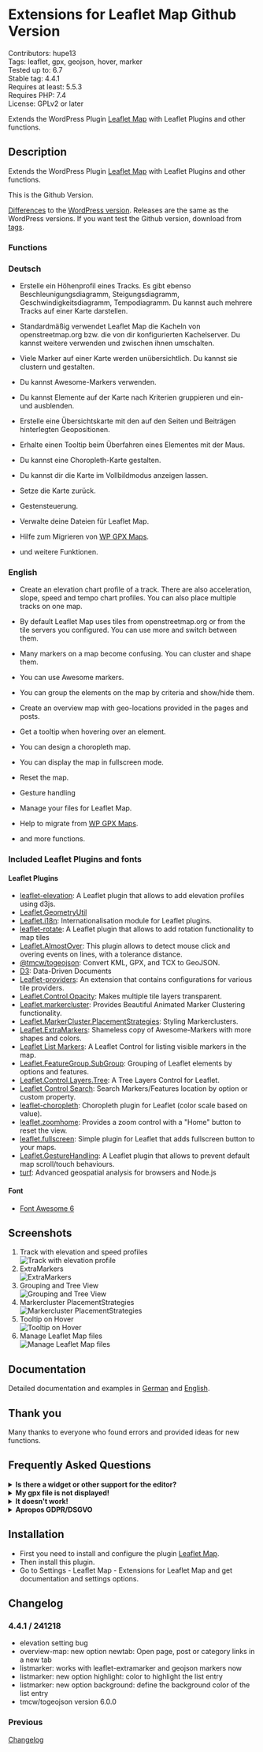 # Extensions for Leaflet Map Github Version

Contributors: hupe13    
Tags: leaflet, gpx, geojson, hover, marker   
Tested up to: 6.7  
Stable tag: 4.4.1     
Requires at least: 5.5.3     
Requires PHP: 7.4     
License: GPLv2 or later

Extends the WordPress Plugin <a href="https://wordpress.org/plugins/leaflet-map/">Leaflet Map</a> with Leaflet Plugins and other functions.

## Description

Extends the WordPress Plugin <a href="https://wordpress.org/plugins/leaflet-map/">Leaflet Map</a> with Leaflet Plugins and other functions.

This is the Github Version.

[Differences](changes.md) to the <a href="https://wordpress.org/plugins/extensions-leaflet-map/">WordPress version</a>.
Releases are the same as the WordPress versions. If you want test the Github version, download from [tags](https://github.com/hupe13/extensions-leaflet-map-github/tags).

### Functions

### Deutsch

* Erstelle ein Höhenprofil eines Tracks. Es gibt ebenso Beschleunigungsdiagramm, Steigungsdiagramm, Geschwindigkeitsdiagramm, Tempodiagramm. Du kannst auch mehrere Tracks auf einer Karte darstellen.

* Standardmäßig verwendet Leaflet Map die Kacheln von openstreetmap.org bzw. die von dir konfigurierten Kachelserver. Du kannst weitere verwenden und zwischen ihnen umschalten.

* Viele Marker auf einer Karte werden unübersichtlich. Du kannst sie clustern und gestalten.

* Du kannst Awesome-Markers verwenden.

* Du kannst Elemente auf der Karte nach Kriterien gruppieren und ein- und ausblenden.

* Erstelle eine Übersichtskarte mit den auf den Seiten und Beiträgen hinterlegten Geopositionen.

* Erhalte einen Tooltip beim Überfahren eines Elementes mit der Maus.

* Du kannst eine Choropleth-Karte gestalten.

* Du kannst dir die Karte im Vollbildmodus anzeigen lassen.

* Setze die Karte zurück.

* Gestensteuerung.

* Verwalte deine Dateien für Leaflet Map.

* Hilfe zum Migrieren von [WP GPX Maps](https://wordpress.org/plugins/wp-gpx-maps/).

* und weitere Funktionen.

### English

* Create an elevation chart profile of a track. There are also acceleration, slope, speed and tempo chart profiles. You can also place multiple tracks on one map.

* By default Leaflet Map uses tiles from openstreetmap.org or from the tile servers you configured. You can use more and switch between them.

* Many markers on a map become confusing. You can cluster and shape them.

* You can use Awesome markers.

* You can group the elements on the map by criteria and show/hide them.

* Create an overview map with geo-locations provided in the pages and posts.

* Get a tooltip when hovering over an element.

* You can design a choropleth map.

* You can display the map in fullscreen mode.

* Reset the map.

* Gesture handling

* Manage your files for Leaflet Map.

* Help to migrate from [WP GPX Maps](https://wordpress.org/plugins/wp-gpx-maps/).

* and more functions.

### Included Leaflet Plugins and fonts

#### Leaflet Plugins

* [leaflet-elevation](https://github.com/Raruto/leaflet-elevation): A Leaflet plugin that allows to add elevation profiles using d3js.
* [Leaflet.GeometryUtil](https://github.com/makinacorpus/Leaflet.GeometryUtil)
* [Leaflet.i18n](https://github.com/yohanboniface/Leaflet.i18n): Internationalisation module for Leaflet plugins.
* [leaflet-rotate](https://github.com/Raruto/leaflet-rotate): A Leaflet plugin that allows to add rotation functionality to map tiles
* [Leaflet.AlmostOver](https://github.com/makinacorpus/Leaflet.AlmostOver): This plugin allows to detect mouse click and overing events on lines, with a tolerance distance.
* [@tmcw/togeojson](https://www.npmjs.com/package/@tmcw/togeojson): Convert KML, GPX, and TCX to GeoJSON.
* [D3](https://github.com/d3/d3): Data-Driven Documents
* [Leaflet-providers](https://github.com/leaflet-extras/leaflet-providers): An extension that contains configurations for various tile providers.
* [Leaflet.Control.Opacity](https://github.com/dayjournal/Leaflet.Control.Opacity): Makes multiple tile layers transparent.
* [Leaflet.markercluster](https://github.com/Leaflet/Leaflet.markercluster): Provides Beautiful Animated Marker Clustering functionality.
* [Leaflet.MarkerCluster.PlacementStrategies](https://github.com/adammertel/Leaflet.MarkerCluster.PlacementStrategies): Styling Markerclusters.
* [Leaflet.ExtraMarkers](https://github.com/coryasilva/Leaflet.ExtraMarkers): Shameless copy of Awesome-Markers with more shapes and colors.
* [Leaflet List Markers](https://github.com/hupe13/leaflet-list-markers): A Leaflet Control for listing visible markers in the map.
* [Leaflet.FeatureGroup.SubGroup](https://github.com/ghybs/Leaflet.FeatureGroup.SubGroup): Grouping of Leaflet elements by options and features.
* [Leaflet.Control.Layers.Tree](https://github.com/jjimenezshaw/Leaflet.Control.Layers.Tree): A Tree Layers Control for Leaflet.
* [Leaflet Control Search](https://github.com/stefanocudini/leaflet-search): Search Markers/Features location by option or custom property.
* [leaflet-choropleth](https://github.com/timwis/leaflet-choropleth): Choropleth plugin for Leaflet (color scale based on value).
* [leaflet.zoomhome](https://github.com/torfsen/leaflet.zoomhome): Provides a zoom control with a "Home" button to reset the view.
* [leaflet.fullscreen](https://github.com/brunob/leaflet.fullscreen): Simple plugin for Leaflet that adds fullscreen button to your maps.
* [Leaflet.GestureHandling](https://github.com/Raruto/leaflet-gesture-handling): A Leaflet plugin that allows to prevent default map scroll/touch behaviours.
* [turf](https://github.com/Turfjs/turf): Advanced geospatial analysis for browsers and Node.js

#### Font

* [Font Awesome 6](https://fontawesome.com/download)

## Screenshots

1. Track with elevation and speed profiles <br>![Track with elevation profile](.wordpress-org/screenshot-1.png)
2. ExtraMarkers <br>![ExtraMarkers](.wordpress-org/screenshot-2.png)
3. Grouping and Tree View <br>![Grouping and Tree View](.wordpress-org/screenshot-3.png)
4. Markercluster PlacementStrategies <br>![Markercluster PlacementStrategies](.wordpress-org/screenshot-4.png)
5. Tooltip on Hover <br>![Tooltip on Hover](.wordpress-org/screenshot-5.png)
6. Manage Leaflet Map files <br>![Manage Leaflet Map files](.wordpress-org/screenshot-6.png)

## Documentation

Detailed documentation and examples in <a href="https://leafext.de/">German</a> and <a href="https://leafext.de/en/">English</a>.

## Thank you

Many thanks to everyone who found errors and provided ideas for new functions.

## Frequently Asked Questions

<p>
<details>
<summary>
<b>Is there a widget or other support for the editor?</b>
</summary>

* Unfortunately both plugins - Leaflet Map and Extensions for Leaflet Map - only work with shortcodes.
* If you have any questions please ask in the [forum](https://wordpress.org/support/plugin/extensions-leaflet-map/).
</details>

<details>
<summary>
<b>My gpx file is not displayed!</b>
</summary>

* Is the URL correct?
* Does the webserver return the correct mime type (application/gpx+xml)?
Put in your `.htaccess`:
```
AddType application/gpx+xml gpx
RewriteRule .*\.gpx$ - [L,T=application/gpx+xml]
```
</details>

<details>
<summary>
<b>It doesn't work!</b>
</summary>

* Are you using any caching plugin? Try to exclude at least these js files from caching:

 - /wp-content/plugins/extensions-leaflet-map/leaflet-plugins/leaflet-elevation-*
 - /wp-content/plugins/extensions-leaflet-map/leaflet-plugins/leaflet-gesture-handling-*

* Are you using any plugin to comply with the GDPR/DSGVO? There might be a problem with that.
* If you use a caching plugin and a GDPR/DSGVO plugin you need to distinguish whether the user has accepted the cookie or not.
* Please ask in the [forum](https://wordpress.org/support/plugin/extensions-leaflet-map/)!
</details>

<details>
<summary>
<b>Apropos GDPR/DSGVO</b>
</summary>

* If you need a plugin for this try [DSGVO snippet for Leaflet Map and its Extensions](https://wordpress.org/plugins/dsgvo-leaflet-map/).
* If you use [Complianz | GDPR/CCPA Cookie Consent](https://wordpress.org/plugins/complianz-gdpr/) see [here](https://complianz.io/leaflet-maps/).
</details>
</p>

## Installation

* First you need to install and configure the plugin <a href="https://wordpress.org/plugins/leaflet-map/">Leaflet Map</a>.
* Then install this plugin.
* Go to Settings - Leaflet Map - Extensions for Leaflet Map and get documentation and settings options.

## Changelog

### 4.4.1 / 241218

* elevation setting bug
* overview-map: new option newtab: Open page, post or category links in a new tab
* listmarker: works with leaflet-extramarker and geojson markers now
* listmarker: new option highlight: color to highlight the list entry
* listmarker: new option background: define the background color of the list entry
* tmcw/togeojson version 6.0.0

### Previous

[Changelog](https://github.com/hupe13/extensions-leaflet-map-github/blob/main/CHANGELOG.md)
